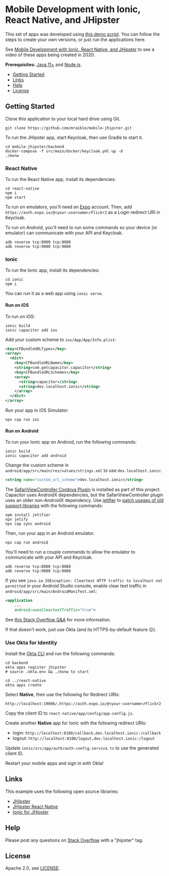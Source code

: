 # Mobile Development with Ionic, React Native, and JHipster

This set of apps was developed using [this demo script](demo.adoc). You can follow the steps to create your own versions, or just run the applications here.

See [Mobile Development with Ionic, React Native, and JHipster](https://developer.okta.com/blog/2020/04/27/mobile-development-ionic-react-native-jhipster) to see a video of these apps being created in 2020.

**Prerequisites:** [Java 11+](http://adoptopenjdk.com) and [Node.js](https://nodejs.org). 

* [Getting Started](#getting-started)
* [Links](#links)
* [Help](#help)
* [License](#license)

## Getting Started

Clone this application to your local hard drive using Git.

```
git clone https://github.com/mraible/mobile-jhipster.git
```

To run the JHipster app, start Keycloak, then use Gradle to start it.

```
cd mobile-jhipster/backend
docker-compose -f src/main/docker/keycloak.yml up -d
./mvnw
```

### React Native

To run the React Native app, install its dependencies:

```
cd react-native
npm i
npm start
```

To run on emulators, you'll need an [Expo](https://expo.io/) account. Then, add `https://auth.expo.io/@<your-username>/Flickr2` as a Login redirect URI in Keycloak.

To run on Android, you'll need to run some commands so your device (or emulator) can communicate with your API and Keycloak.

```shell
adb reverse tcp:8080 tcp:8080
adb reverse tcp:9080 tcp:9080
```

### Ionic

To run the Ionic app, install its dependencies:

```
cd ionic
npm i
```

You can run it as a web app using `ionic serve`. 

#### Run on iOS

To run on iOS:

```
ionic build
ionic capacitor add ios
```

Add your custom scheme to `ios/App/App/Info.plist`:

```xml
<key>CFBundleURLTypes</key>
<array>
  <dict>
    <key>CFBundleURLName</key>
    <string>com.getcapacitor.capacitor</string>
    <key>CFBundleURLSchemes</key>
    <array>
      <string>capacitor</string>
      <string>dev.localhost.ionic</string>
    </array>
  </dict>
</array>
```

Run your app in iOS Simulator:

```shell
npx cap run ios
```

#### Run on Android

To run your Ionic app on Android, run the following commands:

```shell
ionic build
ionic capacitor add android
```

Change the custom scheme in `android/app/src/main/res/values/strings.xml` to use `dev.localhost.ionic`:

```xml
<string name="custom_url_scheme">dev.localhost.ionic</string>
```

The [SafariViewController Cordova Plugin](https://github.com/EddyVerbruggen/cordova-plugin-safariviewcontroller) is installed as part of this project. Capacitor uses AndroidX dependencies, but the SafariViewController plugin uses an older non-AndroidX dependency. Use [jetifier](https://developer.android.com/studio/command-line/jetifier) to [patch usages of old support libraries](https://capacitorjs.com/docs/android/troubleshooting#error-package-android-support-does-not-exist) with the following commands:

```
npm install jetifier
npx jetify
npx cap sync android
```   

Then, run your app in an Android emulator.

```
npx cap run android
```

You'll need to run a couple commands to allow the emulator to communicate with your API and Keycloak.

```
adb reverse tcp:8080 tcp:8080
adb reverse tcp:9080 tcp:9080
```

If you see `java.io.IOException: Cleartext HTTP traffic to localhost not permitted` in your Android Studio console, enable clear text traffic in `android/app/src/main/AndroidManifest.xml`:

```xml
<application
    ...
    android:usesCleartextTraffic="true">
```

See [this Stack Overflow Q&A](https://stackoverflow.com/questions/45940861/android-8-cleartext-http-traffic-not-permitted) for more information.

If that doesn't work, just use Okta (and its HTTPS-by-default feature 😉).

### Use Okta for Identity

Install the [Okta CLI](https://cli.okta.com) and run the following commands:

```shell
cd backend
okta apps register jhipster
# source .okta.env && ./mvnw to start

cd ../react-native
okta apps create
```

Select **Native**, then use the following for Redirect URIs:

```
http://localhost:19006/,https://auth.expo.io/@<your-username>/Flickr2
```

Copy the client ID to `react-native/app/config/app-config.js`.

Create another **Native** app for Ionic with the following redirect URIs:

* login: `http://localhost:8100/callback,dev.localhost.ionic:/callback`
* logout: `http://localhost:8100/logout,dev.localhost.ionic:/logout`

Update `ionic/src/app/auth/auth-config.service.ts` to use the generated client ID.

Restart your mobile apps and sign in with Okta!

## Links

This example uses the following open source libraries:

* [JHipster](https://www.jhipster.tech)
* [JHipster React Native](https://github.com/ruddell/generator-jhipster-react-native)
* [Ionic for JHipster](https://github.com/jhipster/generator-jhipster-ionic)

## Help

Please post any questions on [Stack Overflow](https://www.stackoverflow.com) with a "jhipster" tag.

## License

Apache 2.0, see [LICENSE](LICENSE).
